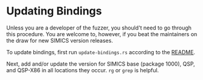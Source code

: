 # Updating Bindings

Unless you are a developer of the fuzzer, you should't need to go through this
procedure. You are welcome to, however, if you beat the maintainers on the draw for new
SIMICS version releases.

To update bindings, first run `update-bindings.rs` according to the
[README](../simics-api-sys/scripts/README.md).

Next, add and/or update the version for SIMICS base (package 1000), QSP, and QSP-X86
in all locations they occur. `rg` or `grep` is helpful.